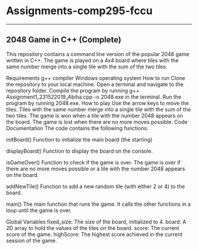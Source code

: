 # Assignments-comp295-fccu
---------------------------
2048 Game in C++ (Complete)
---------------------------
This repository contains a command line version of the popular 2048 game written in C++. The game is played on a 4x4 board where tiles with the same number merge into a single tile with the sum of the two tiles.

Requirements
g++ compiler
Windows operating system
How to run
Clone the repository to your local machine.
Open a terminal and navigate to the repository folder.
Compile the program by running g++ Assignment1_231522019_Abiha.cpp -o 2048.exe in the terminal.
Run the program by running 2048.exe.
How to play
Use the arrow keys to move the tiles.
Tiles with the same number merge into a single tile with the sum of the two tiles.
The game is won when a tile with the number 2048 appears on the board.
The game is lost when there are no more moves possible.
Code Documentation
The code contains the following functions:

initBoard()
Function to initialize the main board (the starting)

displayBoard()
Function to display the board on the console.

isGameOver()
Function to check if the game is over. The game is over if there are no more moves possible or a tile with the number 2048 appears on the board.

addNewTile()
Function to add a new random tile (with either 2 or 4) to the board.

main()
The main function that runs the game. It calls the other functions in a loop until the game is over.

Global Variables
fixed_size: The size of the board, initialized to 4.
board: A 2D array to hold the values of the tiles on the board.
score: The current score of the game.
highScore: The highest score achieved in the current session of the game.
